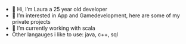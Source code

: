 - 👋 Hi, I’m Laura a 25 year old developer
- 👀 I’m interested in App and Gamedevelopment, here are some of my private projects
- 🌱 I’m currently working with scala 
- Other langauges i like to use: java, c++, sql

<!---
Laura-g97/Laura-g97 is a ✨ special ✨ repository because its `README.md` (this file) appears on your GitHub profile.
You can click the Preview link to take a look at your changes.
--->
